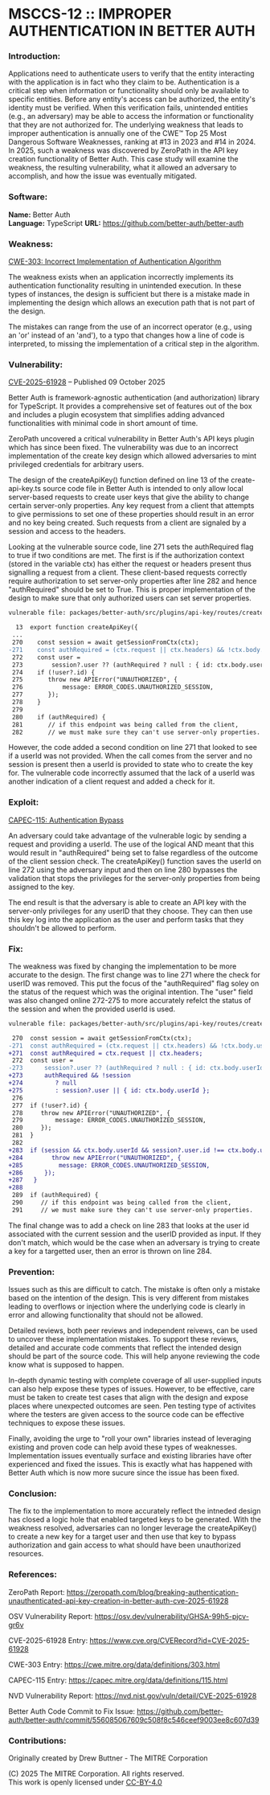 # MSCCS-12 :: IMPROPER AUTHENTICATION IN BETTER AUTH

### Introduction:

Applications need to authenticate users to verify that the entity interacting with the application is in fact who they claim to be. Authentication is a critical step when information or functionality should only be available to specific entities. Before any entity's access can be authorized, the entity's identity must be verified. When this verification fails, unintended entities (e.g., an adversary) may be able to access the information or functionality that they are not authorized for. The underlying weakness that leads to improper authentication is annually one of the CWE™ Top 25 Most Dangerous Software Weaknesses, ranking at #13 in 2023 and #14 in 2024. In 2025, such a weakness was discovered by ZeroPath in the API key creation functionality of Better Auth. This case study will examine the weakness, the resulting vulnerability, what it allowed an adversary to accomplish, and how the issue was eventually mitigated.

### Software:

**Name:** Better Auth  
**Language:** TypeScript 
**URL:** https://github.com/better-auth/better-auth

### Weakness:

<a href="https://cwe.mitre.org/data/definitions/303.html">CWE-303: Incorrect Implementation of Authentication Algorithm</a>

The weakness exists when an application incorrectly implements its authentication functionality resulting in unintended execution. In these types of instances, the design is sufficient but there is a mistake made in implementing the design which allows an execution path that is not part of the design.

The mistakes can range from the use of an incorrect operator (e.g., using an 'or' instead of an 'and'), to a typo that changes how a line of code is interpreted, to missing the implementation of a critical step in the algorithm.

### Vulnerability:

<a href="https://www.cve.org/CVERecord?id=CVE-2025-61928">CVE-2025-61928</a> – Published 09 October 2025

Better Auth is framework-agnostic authentication (and authorization) library for TypeScript. It provides a comprehensive set of features out of the box and includes a plugin ecosystem that simplifies adding advanced functionalities with minimal code in short amount of time.

ZeroPath uncovered a critical vulnerability in Better Auth's API keys plugin which has since been fixed. The vulnerability was due to an incorrect implementation of the create key design which allowed adversaries to mint privileged credentials for arbitrary users.

The design of the createApiKey() function defined on line 13 of the create-api-key.ts source code file in Better Auth is intended to only allow local server-based requests to create user keys that give the ability to change certain server-only properties. Any key request from a client that attempts to give permissions to set one of these properties should result in an error and no key being created. Such requests from a client are signaled by a session and access to the headers.

Looking at the vulnerable source code, line 271 sets the authRequired flag to true if two conditions are met. The first is if the authorization context (stored in the variable ctx) has either the request or headers present thus signalling a request from a client. These client-based requests correctly require authorization to set server-only properties after line 282 and hence "authRequired" should be set to True. This is proper implementation of the design to make sure that only authorized users can set server properties.

```diff
vulnerable file: packages/better-auth/src/plugins/api-key/routes/create-api-key.ts

  13  export function createApiKey({
 ...
 270    const session = await getSessionFromCtx(ctx);
-271    const authRequired = (ctx.request || ctx.headers) && !ctx.body.userId;
 272    const user =
 273        session?.user ?? (authRequired ? null : { id: ctx.body.userId });
 274    if (!user?.id) {
 275       throw new APIError("UNAUTHORIZED", {
 276           message: ERROR_CODES.UNAUTHORIZED_SESSION,
 277       });
 278    }
 279
 280    if (authRequired) {
 281       // if this endpoint was being called from the client,
 282       // we must make sure they can't use server-only properties.
```

However, the code added a second condition on line 271 that looked to see if a userId was not provided. When the call comes from the server and no session is present then a userId is provided to state who to create the key for. The vulnerable code incorrectly assumed that the lack of a userId was another indication of a client request and added a check for it.

### Exploit:

<a href="https://capec.mitre.org/data/definitions/115.html">CAPEC-115: Authentication Bypass</a>

An adversary could take advantage of the vulnerable logic by sending a request and providing a userId. The use of the logical AND meant that this would result in "authRequired" being set to false regardless of the outcome of the client session check. The createApiKey() function saves the userId on line 272 using the adversary input and then on line 280 bypasses the validation that stops the privileges for the server-only properties from being assigned to the key.

The end result is that the adversary is able to create an API key with the server-only privileges for any userID that they choose. They can then use this key log into the application as the user and perform tasks that they shouldn't be allowed to perform.

### Fix:

The weakness was fixed by changing the implementation to be more accurate to the design. The first change was to line 271 where the check for userID was removed. This put the focus of the "authRequired" flag soley on the status of the request which was the original intention. The "user" field was also changed online 272-275 to more accurately refelct the status of the session and when the provided userId is used.

```diff
vulnerable file: packages/better-auth/src/plugins/api-key/routes/create-api-key.ts

 270  const session = await getSessionFromCtx(ctx);
-271  const authRequired = (ctx.request || ctx.headers) && !ctx.body.userId;
+271  const authRequired = ctx.request || ctx.headers;
 272  const user =
-273      session?.user ?? (authRequired ? null : { id: ctx.body.userId });
+273      authRequired && !session
+274         ? null
+275         : session?.user || { id: ctx.body.userId };
 276
 277  if (!user?.id) {
 278     throw new APIError("UNAUTHORIZED", {
 279         message: ERROR_CODES.UNAUTHORIZED_SESSION,
 280     });
 281  }
 282
+283  if (session && ctx.body.userId && session?.user.id !== ctx.body.userId) {
+284     	throw new APIError("UNAUTHORIZED", {
+285          message: ERROR_CODES.UNAUTHORIZED_SESSION,
+286      });
+287   }
+288
 289  if (authRequired) {
 290     // if this endpoint was being called from the client,
 291     // we must make sure they can't use server-only properties.
```

The final change was to add a check on line 283 that looks at the user id associated with the current session and the userID provided as input. If they don't match, which would be the case when an adversary is trying to create a key for a targetted user, then an error is thrown on line 284.

### Prevention:

Issues such as this are difficult to catch. The mistake is often only a mistake based on the intention of the design. This is very different from mistakes leading to overflows or injection where the underlying code is clearly in error and allowing functionality that should not be allowed.

Detailed reviews, both peer reviews and independent reivews, can be used to uncover these implementation mistakes. To support these reviews, detailed and accurate code comments that reflect the intended design should be part of the source code. This will help anyone reviewing the code know what is supposed to happen.

In-depth dynamic testing with complete coverage of all user-supplied inputs can also help expose these types of issues. However, to be effective, care must be taken to create test cases that align with the design and expose places where unexpected outcomes are seen. Pen testing type of activites where the testers are given access to the source code can be effective techniques to expose these issues.

Finally, avoiding the urge to "roll your own" libraries instead of leveraging existing and proven code can help avoid these types of weaknesses. Implementation issues eventually surface and existing libraries have ofter experienced and fixed the issues. This is exactly what has happened with Better Auth which is now more sucure since the issue has been fixed.

### Conclusion:

The fix to the implementation to more accurately reflect the intneded design has closed a logic hole that enabled targeted keys to be generated. With the weakness resolved, adversaries can no longer leverage the createApiKey() to create a new key for a target user and then use that key to bypass authorization and gain access to what should have been unauthorized resources.

### References:

ZeroPath Report: https://zeropath.com/blog/breaking-authentication-unauthenticated-api-key-creation-in-better-auth-cve-2025-61928

OSV Vulnerability Report: https://osv.dev/vulnerability/GHSA-99h5-pjcv-gr6v

CVE-2025-61928 Entry: https://www.cve.org/CVERecord?id=CVE-2025-61928

CWE-303 Entry: https://cwe.mitre.org/data/definitions/303.html

CAPEC-115 Entry: https://capec.mitre.org/data/definitions/115.html

NVD Vulnerability Report: https://nvd.nist.gov/vuln/detail/CVE-2025-61928

Better Auth Code Commit to Fix Issue: https://github.com/better-auth/better-auth/commit/556085067609c508f8c546ceef9003ee8c607d39

### Contributions:

Originally created by Drew Buttner - The MITRE Corporation<br>

(C) 2025 The MITRE Corporation. All rights reserved.<br>
This work is openly licensed under <a href="https://creativecommons.org/licenses/by/4.0/">CC-BY-4.0</a>
